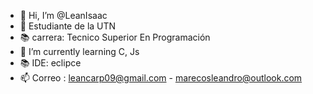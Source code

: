 - 👋 Hi, I’m @LeanIsaac
- 👀 Estudiante de la UTN
- 📚 carrera: Tecnico Superior En Programación
- 🌱 I’m currently learning C, Js 
- 📚 IDE: eclipce
- 📫 Correo : leancarp09@gmail.com - marecosleandro@outlook.com

<!---
LeanIsaac/LeanIsaac is a ✨ special ✨ repository because its `README.md` (this file) appears on your GitHub profile.
You can click the Preview link to take a look at your changes.
--->

